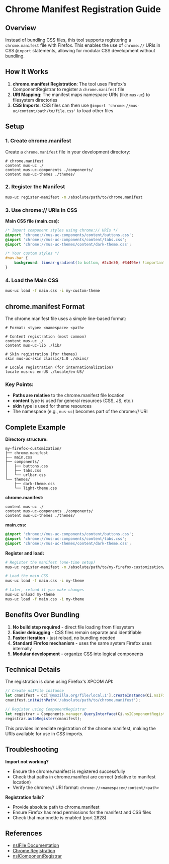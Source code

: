 # Chrome Manifest Registration Guide

## Overview

Instead of bundling CSS files, this tool supports registering a `chrome.manifest` file with Firefox. This enables the use of `chrome://` URIs in CSS `@import` statements, allowing for modular CSS development without bundling.

## How It Works

1. **chrome.manifest Registration**: The tool uses Firefox's ComponentRegistrar to register a `chrome.manifest` file
2. **URI Mapping**: The manifest maps namespace URIs (like `mus-uc`) to filesystem directories
3. **CSS Imports**: CSS files can then use `@import 'chrome://mus-uc/content/path/to/file.css'` to load other files

## Setup

### 1. Create chrome.manifest

Create a `chrome.manifest` file in your development directory:

```
# chrome.manifest
content mus-uc ./
content mus-uc-components ./components/
content mus-uc-themes ./themes/
```

### 2. Register the Manifest

```bash
mus-uc register-manifest -m /absolute/path/to/chrome.manifest
```

### 3. Use chrome:// URIs in CSS

**Main CSS file (main.css):**
```css
/* Import component styles using chrome:// URIs */
@import 'chrome://mus-uc-components/content/buttons.css';
@import 'chrome://mus-uc-components/content/tabs.css';
@import 'chrome://mus-uc-themes/content/dark-theme.css';

/* Your custom styles */
#nav-bar {
    background: linear-gradient(to bottom, #2c3e50, #34495e) !important;
}
```

### 4. Load the Main CSS

```bash
mus-uc load -f main.css -i my-custom-theme
```

## chrome.manifest Format

The chrome.manifest file uses a simple line-based format:

```
# Format: <type> <namespace> <path>

# Content registration (most common)
content mus-uc ./
content mus-uc-lib ./lib/

# Skin registration (for themes)
skin mus-uc-skin classic/1.0 ./skins/

# Locale registration (for internationalization)
locale mus-uc en-US ./locale/en-US/
```

### Key Points:

- **Paths are relative** to the chrome.manifest file location
- **content** type is used for general resources (CSS, JS, etc.)
- **skin** type is used for theme resources
- The namespace (e.g., `mus-uc`) becomes part of the chrome:// URI

## Complete Example

**Directory structure:**
```
my-firefox-customization/
├── chrome.manifest
├── main.css
├── components/
│   ├── buttons.css
│   ├── tabs.css
│   └── urlbar.css
└── themes/
    ├── dark-theme.css
    └── light-theme.css
```

**chrome.manifest:**
```
content mus-uc ./
content mus-uc-components ./components/
content mus-uc-themes ./themes/
```

**main.css:**
```css
@import 'chrome://mus-uc-components/content/buttons.css';
@import 'chrome://mus-uc-components/content/tabs.css';
@import 'chrome://mus-uc-themes/content/dark-theme.css';
```

**Register and load:**
```bash
# Register the manifest (one-time setup)
mus-uc register-manifest -m /absolute/path/to/my-firefox-customization/chrome.manifest

# Load the main CSS
mus-uc load -f main.css -i my-theme

# Later, reload if you make changes
mus-uc unload my-theme
mus-uc load -f main.css -i my-theme
```

## Benefits Over Bundling

1. **No build step required** - direct file loading from filesystem
2. **Easier debugging** - CSS files remain separate and identifiable
3. **Faster iteration** - just reload, no bundling needed
4. **Standard Firefox mechanism** - uses the same system Firefox uses internally
5. **Modular development** - organize CSS into logical components

## Technical Details

The registration is done using Firefox's XPCOM API:

```javascript
// Create nsIFile instance
let cmanifest = Cc['@mozilla.org/file/local;1'].createInstance(Ci.nsIFile);
cmanifest.initWithPath('/absolute/path/to/chrome.manifest');

// Register using ComponentRegistrar
let registrar = Components.manager.QueryInterface(Ci.nsIComponentRegistrar);
registrar.autoRegister(cmanifest);
```

This provides immediate registration of the chrome.manifest, making the URIs available for use in CSS imports.

## Troubleshooting

**Import not working?**
- Ensure the chrome.manifest is registered successfully
- Check that paths in chrome.manifest are correct (relative to manifest location)
- Verify the chrome:// URI format: `chrome://<namespace>/content/<path>`

**Registration fails?**
- Provide absolute path to chrome.manifest
- Ensure Firefox has read permissions for the manifest and CSS files
- Check that marionette is enabled (port 2828)

## References

- [nsIFile Documentation](https://developer.mozilla.org/en-US/docs/Mozilla/Tech/XPCOM/Reference/Interface/nsIFile)
- [Chrome Registration](https://developer.mozilla.org/en-US/docs/Mozilla/Chrome_Registration)
- [nsIComponentRegistrar](https://developer.mozilla.org/en-US/docs/Mozilla/Tech/XPCOM/Reference/Interface/nsIComponentRegistrar)
